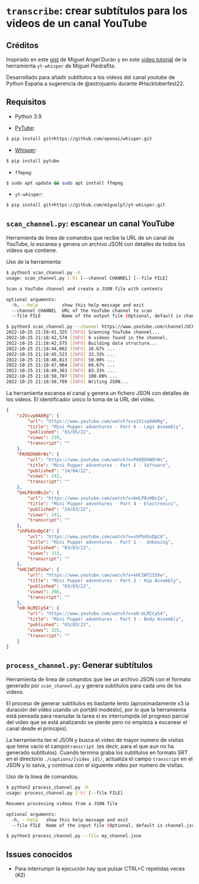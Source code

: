# `transcribe`: crear subtítulos para los videos de un canal YouTube

## Créditos

Inspirado en este [gist](https://gist.github.com/midudev/2bc13e6ef38ccc4716fba8b7258f1403) de Miguel Angel Durán y en este [video tutorial](https://www.youtube.com/watch?v=F30yC2jl5nA) de la herramienta `yt-whisper` de Miguel Piedrafita.

Desarrollado para añadir subtítulos a los vídeos del canal youtube de Python España a sugerencia de @astrojuanlu durante #Hacktoberfest22.

## Requisitos

* Python 3.9

* [PyTube](https://pytube.io/en/latest/):

```bash
$ pip install git+https://github.com/openai/whisper.git
```

* [Whisper](https://openai.com/blog/whisper/):

```bash
$ pip install pytube
```

* `ffmpeg`:

```bash
$ sudo apt update && sudo apt install ffmpeg
```

* `yt-whisper`:

```bash
$ pip install git+https://github.com/m1guelpf/yt-whisper.git
```

## `scan_channel.py`: escanear un canal YouTube

Herramienta de linea de comandos que recibe la URL de un canal de YouTube, lo escanea y genera un archivo JSON con detalles de todos los vídeos que contiene.

Uso de la herramienta:   

```sh
$ python3 scan_channel.py -h
usage: scan_channel.py [-h] [--channel CHANNEL] [--file FILE]

Scan a YouTube channel and create a JSON file with contents

optional arguments:
  -h, --help         show this help message and exit
  --channel CHANNEL  URL of the YouTube channel to scan
  --file FILE        Name of the output file (Optional, default is channel.json)

$ python3 scan_channel.py --channel https://www.youtube.com/channel/UCPnRCRhb-6gaPZuQWS7RVag --file my_channel.json
2022-10-25 21:18:41,325 [INFO] Scanning YouTube channel...
2022-10-25 21:18:42,574 [INFO] 6 videos found in the channel.
2022-10-25 21:18:42,575 [INFO] Building data structure...
2022-10-25 21:18:44,062 [INFO] 16.67% ...
2022-10-25 21:18:45,523 [INFO] 33.33% ...
2022-10-25 21:18:46,813 [INFO] 50.00% ...
2022-10-25 21:18:47,964 [INFO] 66.67% ...
2022-10-25 21:18:49,363 [INFO] 83.33% ...
2022-10-25 21:18:50,707 [INFO] 100.00% ...
2022-10-25 21:18:50,709 [INFO] Writing JSON...
```

La herramienta escanea el canal y genera un fichero JSON con detalles de los videos. El identificador único lo toma de la URL del video.

```json
{
    "z2Vivp0AbRg": {
        "url": "https://www.youtube.com/watch?v=z2Vivp0AbRg",
        "title": "Mini Pupper adventures - Part 6 - Legs Assembly",
        "published": "01/05/22",
        "views": 239,
        "transcript": ""
    },
    "PA9QOXW9rWs": {
        "url": "https://www.youtube.com/watch?v=PA9QOXW9rWs",
        "title": "Mini Pupper adventures - Part 5 - Software",
        "published": "14/04/22",
        "views": 242,
        "transcript": ""
    },
    "bmLP8sHBs2o": {
        "url": "https://www.youtube.com/watch?v=bmLP8sHBs2o",
        "title": "Mini Pupper adventures - Part 4 - Electronics",
        "published": "24/03/22",
        "views": 241,
        "transcript": ""
    },
    "shPb4SnDpC4": {
        "url": "https://www.youtube.com/watch?v=shPb4SnDpC4",
        "title": "Mini Pupper adventures - Part 1 -  Unboxing",
        "published": "03/03/22",
        "views": 315,
        "transcript": ""
    },
    "kHCIWT2SSXw": {
        "url": "https://www.youtube.com/watch?v=kHCIWT2SSXw",
        "title": "Mini Pupper adventures - Part 2 - Hip Assembly",
        "published": "03/03/22",
        "views": 266,
        "transcript": ""
    },
    "e0-bLMICy54": {
        "url": "https://www.youtube.com/watch?v=e0-bLMICy54",
        "title": "Mini Pupper adventures - Part 3 - Body Assembly",
        "published": "03/03/22",
        "views": 325,
        "transcript": ""
    }
}
```

## `process_channel.py`: Generar subtítulos

Herramienta de linea de comandos que lee un archivo JSON con el formato generado por `scan_channel.py` y genera subtítulos para cada uno de los vídeos.

El proceso de generar subtítulos es bastante lento (aproximadamente x3 la duración del vídeo usando un portátil modesto), por lo que la herramienta está pensada para reanudar la tarea si es interrumpida (el progreso parcial del video que se está analizando se pierde pero no empieza a escanear el canal desde el principio).

La herramienta lee el JSON y busca el video de mayor numero de visitas que tiene vacío el campo`transcript `(es decir, para el que aun no ha generado subtítulos). Cuando termina graba los subtítulos en formato SRT en el directorio `./captions/[video_id]/`, actualiza el campo `transcript` en el JSON y lo salva, y continua con el siguiente vídeo por numero de visitas.

Uso de la línea de comandos:   

```sh
$ python3 process_channel.py -h
usage: process_channel.py [-h] [--file FILE]

Resumes processing videos from a JSON file

optional arguments:
  -h, --help   show this help message and exit
  --file FILE  Name of the input file (Optional, default is channel.json)

$ python3 process_channel.py --file my_channel.json

```

## Issues conocidos

* Para interrumpir la ejecución hay que pulsar CTRL+C repetidas veces (#2)
